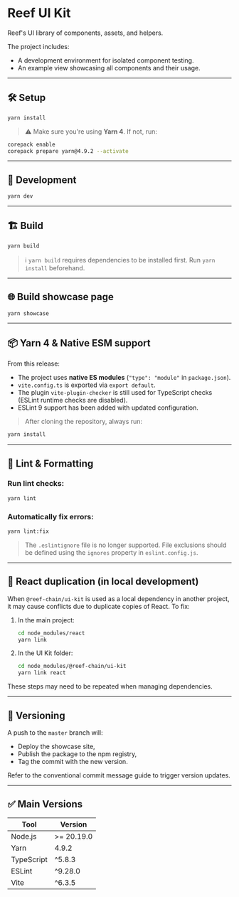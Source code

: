 # Reef UI Kit

Reef's UI library of components, assets, and helpers.

The project includes:
- A development environment for isolated component testing.
- An example view showcasing all components and their usage.

---

## 🛠️ Setup

```bash
yarn install
```

> ⚠️ Make sure you're using **Yarn 4**. If not, run:
```bash
corepack enable
corepack prepare yarn@4.9.2 --activate
```

---

## 🚀 Development

```bash
yarn dev
```

---

## 🏗️ Build

```bash
yarn build
```

> ℹ️ `yarn build` requires dependencies to be installed first. Run `yarn install` beforehand.

---

## 🌐 Build showcase page

```bash
yarn showcase
```

---

## 📦 Yarn 4 & Native ESM support

From this release:

- The project uses **native ES modules** (`"type": "module"` in `package.json`).
- `vite.config.ts` is exported via `export default`.
- The plugin `vite-plugin-checker` is still used for TypeScript checks (ESLint runtime checks are disabled).
- ESLint 9 support has been added with updated configuration.

> After cloning the repository, always run:
```bash
yarn install
```

---

## 🧹 Lint & Formatting

### Run lint checks:
```bash
yarn lint
```

### Automatically fix errors:
```bash
yarn lint:fix
```

> The `.eslintignore` file is no longer supported. File exclusions should be defined using the `ignores` property in `eslint.config.js`.

---

## 🧪 React duplication (in local development)

When `@reef-chain/ui-kit` is used as a local dependency in another project, it may cause conflicts due to duplicate copies of React. To fix:

1. In the main project:
   ```bash
   cd node_modules/react
   yarn link
   ```

2. In the UI Kit folder:
   ```bash
   cd node_modules/@reef-chain/ui-kit
   yarn link react
   ```

These steps may need to be repeated when managing dependencies.

---

## 🧾 Versioning

A push to the `master` branch will:

- Deploy the showcase site,
- Publish the package to the npm registry,
- Tag the commit with the new version.

Refer to the conventional commit message guide to trigger version updates.

---

## ✅ Main Versions

| Tool         | Version         |
|--------------|-----------------|
| Node.js      | >= 20.19.0      |
| Yarn         | 4.9.2           |
| TypeScript   | ^5.8.3          |
| ESLint       | ^9.28.0         |
| Vite         | ^6.3.5          |
